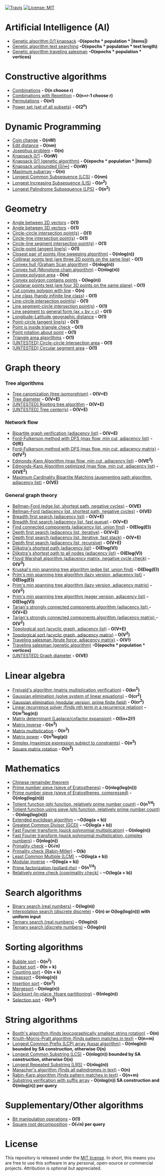 
[![Travis](https://img.shields.io/travis/williamfiset/Algorithms.svg)](https://travis-ci.org/williamfiset/Algorithms) [![License: MIT](https://img.shields.io/badge/License-MIT-yellow.svg)](https://opensource.org/licenses/MIT)

# Artificial Intelligence (AI) 
* [Genetic algorithm 0/1 knapsack](https://github.com/williamfiset/Algorithms/blob/master/AI/GeneticAlgorithm_knapsack_01.java) **-O(epochs \* population \* |items|)**
* [Genetic algorithm text searching](https://github.com/williamfiset/Algorithms/blob/master/AI/GeneticAlgorithm_textSearch.java) **-O(epochs \* population \* text length)**
* [Genetic algorithm traveling salesman](https://github.com/williamfiset/Algorithms/blob/master/AI/GeneticAlgorithm_travelingSalesman.java) **-O(epochs \* population \* vertices)**

# Constructive algorithms
* [Combinations](https://github.com/williamfiset/Algorithms/blob/master/ConstructiveAlgorithms/Combinations.java) **- O(n choose r)**
* [Combinations with Repetition](https://github.com/williamfiset/Algorithms/blob/master/ConstructiveAlgorithms/CombinationsWithRepetition.java) **- O(n+r-1 choose r)**
* [Permutations](https://github.com/williamfiset/Algorithms/blob/master/ConstructiveAlgorithms/Permutations.java) **- O(n!)**
* [Power set (set of all subsets)](https://github.com/williamfiset/Algorithms/blob/master/ConstructiveAlgorithms/PowerSet.java) **- O(2<sup>n</sup>)**

# Dynamic Programming
* [Coin change](https://github.com/williamfiset/Algorithms/blob/master/DynamicProgramming/CoinChange.java) **- O(nW)**
* [Edit distance](https://github.com/williamfiset/Algorithms/blob/master/DynamicProgramming/EditDistance.java) **- O(nm)**
* [Josephus problem](https://github.com/williamfiset/Algorithms/blob/master/DynamicProgramming/JosephusProblem.java) **- O(n)**
* [Knapsack 0/1](https://github.com/williamfiset/Algorithms/blob/master/DynamicProgramming/Knapsack_01.java) **- O(nW)**
* [Knapsack 0/1 (genetic algorithm)](https://github.com/williamfiset/Algorithms/blob/master/AI/GeneticAlgorithm_knapsack_01.java) **- O(epochs \* population \* |items|)**
* [Knapsack unbounded (0/∞)](https://github.com/williamfiset/Algorithms/blob/master/DynamicProgramming/KnapsackUnbounded.java) **- O(nW)**
* [Maximum subarray](https://github.com/williamfiset/Algorithms/blob/master/DynamicProgramming/MaximumSubarray.java) **- O(n)**
* [Longest Common Subsequence (LCS)](https://github.com/williamfiset/Algorithms/blob/master/DynamicProgramming/LongestCommonSubsequence.java) **- O(nm)**
* [Longest Increasing Subsequence (LIS)](https://github.com/williamfiset/Algorithms/blob/master/DynamicProgramming/LongestIncreasingSubsequence.java) **- O(n<sup>2</sup>)**
* [Longest Palindrome Subsequence (LPS)](https://github.com/williamfiset/Algorithms/blob/master/DynamicProgramming/LongestPalindromeSubsequence.java) **- O(n<sup>2</sup>)**

# Geometry
* [Angle between 2D vectors](https://github.com/williamfiset/Algorithms/blob/master/Geometry/AngleBetweenVectors2D.java) **- O(1)**
* [Angle between 3D vectors](https://github.com/williamfiset/Algorithms/blob/master/Geometry/AngleBetweenVectors3D.java) **- O(1)**
* [Circle-circle intersection point(s)](https://github.com/williamfiset/Algorithms/blob/master/Geometry/CircleCircleIntersectionPoints.js) **- O(1)**
* [Circle-line intersection point(s)](https://github.com/williamfiset/Algorithms/blob/master/Geometry/LineCircleIntersection.js) **- O(1)**
* [Circle-line segment intersection point(s)](https://github.com/williamfiset/Algorithms/blob/master/Geometry/LineSegmentCircleIntersection.js) **- O(1)**
* [Circle-point tangent line(s)](https://github.com/williamfiset/Algorithms/blob/master/Geometry/PointCircleTangent.java) **- O(1)**
* [Closest pair of points (line sweeping algorithm)](https://github.com/williamfiset/Algorithms/blob/master/Geometry/ClosestPairOfPoints.java) **- O(nlog(n))**
* [Collinear points test (are three 2D points on the same line)](https://github.com/williamfiset/Algorithms/blob/master/Geometry/CollinearPoints.java) **- O(1)**
* [Convex hull (Graham Scan algorithm)](https://github.com/williamfiset/Algorithms/blob/master/Geometry/ConvexHullGrahamScan.java) **- O(nlog(n))**
* [Convex hull (Monotone chain algorithm)](https://github.com/williamfiset/Algorithms/blob/master/Geometry/ConvexHullMonotoneChainAlgorithm.java) **- O(nlog(n))**
* [Convex polygon area](https://github.com/williamfiset/Algorithms/blob/master/Geometry/ConvexPolygonArea.java) **- O(n)**
* [Convex polygon contains points](https://github.com/williamfiset/Algorithms/blob/master/Geometry/ConvexPolygonContainsPoint.java) **- O(log(n))**
* [Coplanar points test (are four 3D points on the same plane)](https://github.com/williamfiset/Algorithms/blob/master/Geometry/CoplanarPointsTest.java) **- O(1)**
* [Cut convex polygon with line](https://github.com/williamfiset/Algorithms/blob/master/Geometry/ConvexPolygonCut.java) **- O(n)**
* [Line class (handy infinite line class)](https://github.com/williamfiset/Algorithms/blob/master/Geometry/Line.java) **- O(1)**
* [Line-circle intersection point(s)](https://github.com/williamfiset/Algorithms/blob/master/Geometry/LineCircleIntersection.js) **- O(1)**
* [Line segment-circle intersection point(s)](https://github.com/williamfiset/Algorithms/blob/master/Geometry/LineSegmentCircleIntersection.js) **- O(1)**
* [Line segment to general form (ax + by = c)](https://github.com/williamfiset/Algorithms/blob/master/Geometry/LineSegmentToGeneralForm.java) **- O(1)**
* [Longitude-Latitude geographic distance](https://github.com/williamfiset/Algorithms/blob/master/Geometry/LongitudeLatitudeGeographicDistance.java) **- O(1)**
* [Point-circle tangent line(s)](https://github.com/williamfiset/Algorithms/blob/master/Geometry/PointCircleTangent.java) **- O(1)**
* [Point is inside triangle check](https://github.com/williamfiset/Algorithms/blob/master/Geometry/PointInsideTriangle.java) **- O(1)**
* [Point rotation about point](https://github.com/williamfiset/Algorithms/blob/master/Geometry/PointRotation.java) **- O(1)**
* [Triangle area algorithms](https://github.com/williamfiset/Algorithms/blob/master/Geometry/TriangleArea.java) **- O(1)**
* [[UNTESTED] Circle-circle intersection area](https://github.com/williamfiset/Algorithms/blob/master/Geometry/%5BUNTESTED%5DCircleCircleIntersectionArea.java) **- O(1)**
* [[UNTESTED] Circular segment area](https://github.com/williamfiset/Algorithms/blob/master/Geometry/%5BUNTESTED%5DCircularSegmentArea.java) **- O(1)**

# Graph theory

### Tree algorithms
* [Tree canonization (tree isomorphism)](https://github.com/williamfiset/Algorithms/blob/master/GraphTheory/TreeAlgorithms/TreeCanonicalFormAdjacencyList.java) **- O(V+E)**
* [Tree diameter](https://github.com/williamfiset/Algorithms/blob/master/GraphTheory/TreeAlgorithms/TreeDiameter.java) **- O(V+E)**
* [[UNTESTED] Rooting tree algorithm](https://github.com/williamfiset/Algorithms/blob/master/GraphTheory/TreeAlgorithms/%5BUNTESTED%5DRootingTree.java) **- O(V+E)**
* [[UNTESTED] Tree center(s)](https://github.com/williamfiset/Algorithms/blob/master/GraphTheory/TreeAlgorithms/%5BUNTESTED%5DTreeCenter.java) **- O(V+E)**

### Network flow
* [Bipartite graph verification (adjacency list)](https://github.com/williamfiset/Algorithms/blob/master/GraphTheory/NetworkFlow/BipartiteGraphCheckAdjacencyList.java) **- O(V+E)**
* [Ford-Fulkerson method with DFS (max flow, min cut, adjacency list)](https://github.com/williamfiset/Algorithms/blob/master/GraphTheory/NetworkFlow/FordFulkersonDFSAdjacencyList.java) **- O(fE)**
* [Ford-Fulkerson method with DFS (max flow, min cut, adjacency matrix)](https://github.com/williamfiset/Algorithms/blob/master/GraphTheory/NetworkFlow/FordFulkersonDFSAdjacencyMatrix.java) **- O(fV<sup>2</sup>)**
* [Edmonds-Karp Algorithm (max flow, min cut, adjacency list)](https://github.com/williamfiset/Algorithms/blob/master/GraphTheory/NetworkFlow/EdmondsKarpAdjacencyList.java) **- O(VE<sup>2</sup>)**
* [Edmonds-Karp Algorithm optimized (max flow, min cut, adjacency list)](https://github.com/williamfiset/Algorithms/blob/master/GraphTheory/NetworkFlow/EdmondsKarpAdjacencyListOptimized.java) **- O(VE<sup>2</sup>)**
* [Maximum Cardinality Bipartite Matching (augmenting path algorithm, adjacency list)](https://github.com/williamfiset/Algorithms/blob/master/GraphTheory/NetworkFlow/MaximumCardinalityBipartiteMatchingAugmentingPathAdjacencyList.java) **- O(VE)**

### General graph theory
* [Bellman-Ford (edge list, shortest path, negative cycles)](https://github.com/williamfiset/Algorithms/blob/master/GraphTheory/BellmanFordEdgeList.java) **- O(VE)**
* [Bellman-Ford (adjacency list, shortest path, negative cycles)](https://github.com/williamfiset/Algorithms/blob/master/GraphTheory/BellmanFordAdjacencyList.java) **- O(VE)**
* [Breadth first search (adjacency list)](https://github.com/williamfiset/Algorithms/blob/master/GraphTheory/BreadthFirstSearchAdjacencyListIterative.java) **- O(V+E)**
* [Breadth first search (adjacency list, fast queue)](https://github.com/williamfiset/Algorithms/blob/master/GraphTheory/BreadthFirstSearchAdjacencyListIterativeFastQueue.java) **- O(V+E)**
* [Find connected components (adjacency list, union find)](https://github.com/williamfiset/Algorithms/blob/master/GraphTheory/ConnectedComponentsAdjacencyList.java) **- O(Elog(E))**
* [Depth first search (adjacency list, iterative)](https://github.com/williamfiset/Algorithms/blob/master/GraphTheory/DepthFirstSearchAdjacencyListIterative.java) **- O(V+E)**
* [Depth first search (adjacency list, iterative, fast stack)](https://github.com/williamfiset/Algorithms/blob/master/GraphTheory/DepthFirstSearchAdjacencyListIterativeFastStack.java) **- O(V+E)**
* [Depth first search (adjacency list, recursive)](https://github.com/williamfiset/Algorithms/blob/master/GraphTheory/DepthFirstSearchAdjacencyListRecursive.java) **- O(V+E)**
* [Dijkstra's shortest path (adjacency list)](https://github.com/williamfiset/Algorithms/blob/master/GraphTheory/DijkstrasShortestPathAdjacencyList.java) **- O(Elog(V))**
* [Dijkstra's shortest path to all nodes (adjacency list)](https://github.com/williamfiset/Algorithms/blob/master/GraphTheory/DijkstrasShortestPathAllNodesAdjacencyList.java) **- O(Elog(V))**
* [Floyd Warshall algorithm (adjacency matrix, negative cycle check)](https://github.com/williamfiset/Algorithms/blob/master/GraphTheory/FloydWarshall.java) **- O(V<sup>3</sup>)**
* [Kruskal's min spanning tree algorithm (edge list, union find)](https://github.com/williamfiset/Algorithms/blob/master/GraphTheory/KruskalsEdgeList.java) **- O(Elog(E))**
* [Prim's min spanning tree algorithm (lazy version, adjacency list)](https://github.com/williamfiset/Algorithms/blob/master/GraphTheory/LazyPrimsAdjacencyList.java) **- O(Elog(E))**
* [Prim's min spanning tree  algorithm (lazy version, adjacency matrix)](https://github.com/williamfiset/Algorithms/blob/master/GraphTheory/LazyPrimsAdjacencyMatrix.java) **- O(V<sup>2</sup>)**
* [Prim's min spanning tree  algorithm (eager version, adjacency list)](https://github.com/williamfiset/Algorithms/blob/master/GraphTheory/EagerPrimsAdjacencyList.java) **- O(Elog(V))**
* [Tarjan's strongly connected components algorithm (adjacency list) ](https://github.com/williamfiset/Algorithms/blob/master/GraphTheory/TarjanAdjacencyList.java) **- O(V+E)**
* [Tarjan's strongly connected components algorithm (adjacency matrix) ](https://github.com/williamfiset/Algorithms/blob/master/GraphTheory/TarjanAdjacencyMatrix.java) **- O(V<sup>2</sup>)**
* [Topological sort (acyclic graph, adjacency list)](https://github.com/williamfiset/Algorithms/blob/master/GraphTheory/TopologicalSortAdjacencyList.java) **- O(V+E)**
* [Topological sort (acyclic graph, adjacency matrix)](https://github.com/williamfiset/Algorithms/blob/master/GraphTheory/TopologicalSortAdjacencyMatrix.java) **- O(V<sup>2</sup>)**
* [Traveling salesman (brute force, adjacency matrix)](https://github.com/williamfiset/Algorithms/blob/master/GraphTheory/TravelingSalesmanProblemBruteForce.java) **- O(V!)**
* [Traveling salesman (genetic algorithm)](https://github.com/williamfiset/Algorithms/blob/master/AI/GeneticAlgorithm_travelingSalesman.java) **-O(epochs \* population \* vertices)**
* [[UNTESTED] Graph diameter](https://github.com/williamfiset/Algorithms/blob/master/GraphTheory/%5BUNTESTED%5DGraphDiameter.java) **- O(VE)**

# Linear algebra
* [Freivald's algorithm (matrix multiplication verification)](https://github.com/williamfiset/Algorithms/blob/master/LinearAlgebra/FreivaldsAlgorithm.java) **- O(kn<sup>2</sup>)**
* [Gaussian elimination (solve system of linear equations)](https://github.com/williamfiset/Algorithms/blob/master/LinearAlgebra/GaussianElimination.java) **- O(cr<sup>2</sup>)**
* [Gaussian elimination (modular version, prime finite field)](https://github.com/williamfiset/Algorithms/blob/master/LinearAlgebra/ModularLinearAlgebra.java) **- O(cr<sup>2</sup>)**
* [Linear recurrence solver (finds nth term in a recurrence relation)](https://github.com/williamfiset/Algorithms/blob/master/LinearAlgebra/LinearRecurrenceSolver.java) **- O(m<sup>3</sup>log(n))**
* [Matrix determinant (Laplace/cofactor expansion)](https://github.com/williamfiset/Algorithms/blob/master/LinearAlgebra/MatrixDeterminantLaplaceExpansion.java) **- O((n+2)!)**
* [Matrix inverse](https://github.com/williamfiset/Algorithms/blob/master/LinearAlgebra/MatrixInverse.java) **- O(n<sup>3</sup>)**
* [Matrix multiplication](https://github.com/williamfiset/Algorithms/blob/master/LinearAlgebra/MatrixMultiplication.java) **- O(n<sup>3</sup>)**
* [Matrix power](https://github.com/williamfiset/Algorithms/blob/master/LinearAlgebra/MatrixPower.java) **- O(n<sup>3</sup>log(p))**
* [Simplex (maximize expression subject to constraints)](https://github.com/williamfiset/Algorithms/blob/master/LinearAlgebra/Simplex.java) **- O(n<sup>3</sup>)**
* [Square matrix rotation](https://github.com/williamfiset/Algorithms/blob/master/LinearAlgebra/RotateSquareMatrixInplace.java) **- O(n<sup>2</sup>)**

# Mathematics
* [Chinese remainder theorem](https://github.com/williamfiset/Algorithms/blob/master/Math/ChineseRemainderTheorem.java)
* [Prime number sieve (sieve of Eratosthenes)](https://github.com/williamfiset/Algorithms/blob/master/Math/SieveOfEratosthenes.java) **- O(nlog(log(n)))**
* [Prime number sieve (sieve of Eratosthenes, compressed)](https://github.com/williamfiset/Algorithms/blob/master/Math/CompressedPrimeSieve.java) **- O(nlog(log(n)))**
* [Totient function (phi function, relatively prime number count)](https://github.com/williamfiset/Algorithms/blob/master/Math/EulerTotientFunction.java) **- O(n<sup>1/4</sup>)**
* [Totient function using sieve (phi function, relatively prime number count)](https://github.com/williamfiset/Algorithms/blob/master/Math/EulerTotientFunctionWithSieve.java) **- O(nlog(log(n)))**
* [Extended euclidean algorithm](https://github.com/williamfiset/Algorithms/blob/master/Math/ExtendedEuclideanAlgorithm.java) **- ~O(log(a + b))**
* [Greatest Common Divisor (GCD)](https://github.com/williamfiset/Algorithms/blob/master/Math/GCD.java) **- ~O(log(a + b))**
* [Fast Fourier transform (quick polynomial multiplication)](https://github.com/williamfiset/Algorithms/blob/master/Math/FastFourierTransform.java) **- O(nlog(n))**
* [Fast Fourier transform (quick polynomial multiplication, complex numbers)](https://github.com/williamfiset/Algorithms/blob/master/Math/FastFourierTransformComplexNumbers.java) **- O(nlog(n))**
* [Primality check](https://github.com/williamfiset/Algorithms/blob/master/Math/IsPrime.java) **- O(√n)**
* [Primality check (Rabin-Miller)](https://github.com/williamfiset/Algorithms/blob/master/Math/RabinMillerPrimalityTest.py) **- O(k)**
* [Least Common Multiple (LCM)](https://github.com/williamfiset/Algorithms/blob/master/Math/LCM.java) **- ~O(log(a + b))**
* [Modular inverse](https://github.com/williamfiset/Algorithms/blob/master/Math/ModularInverse.java) **- ~O(log(a + b))**
* [Prime factorization (pollard rho)](https://github.com/williamfiset/Algorithms/blob/master/Math/PrimeFactorization.java) **- O(n<sup>1/4</sup>)**
* [Relatively prime check (coprimality check)](https://github.com/williamfiset/Algorithms/blob/master/Math/RelativelyPrime.java) **- ~O(log(a + b))**

# Search algorithms
* [Binary search (real numbers)](https://github.com/williamfiset/Algorithms/blob/master/SearchAlgorithms/BinarySearch.java) **- O(log(n))**
* [Interpolation search (discrete discrete)](https://github.com/williamfiset/Algorithms/blob/master/SearchAlgorithms/InterpolationSearch.java) **- O(n) or O(log(log(n))) with uniform input**
* [Ternary search (real numbers)](https://github.com/williamfiset/Algorithms/blob/master/SearchAlgorithms/TernarySearch.java) **- O(log(n))**
* [Ternary search (discrete numbers)](https://github.com/williamfiset/Algorithms/blob/master/SearchAlgorithms/TernarySearchDiscrete.java) **- O(log(n))**

# Sorting algorithms
* [Bubble sort](https://github.com/williamfiset/Algorithms/blob/master/SortingAlgorithms/BubbleSort.java) **- O(n<sup>2</sup>)**
* [Bucket sort](https://github.com/williamfiset/Algorithms/blob/master/SortingAlgorithms/BucketSort.java) **- Θ(n + k)**
* [Counting sort](https://github.com/williamfiset/Algorithms/blob/master/SortingAlgorithms/CountingSort.java) **- O(n + k)**
* [Heapsort](https://github.com/williamfiset/Algorithms/blob/master/SortingAlgorithms/Heapsort.java) **- O(nlog(n))**
* [Insertion sort](https://github.com/williamfiset/Algorithms/blob/master/SortingAlgorithms/InsertionSort.java) **- O(n<sup>2</sup>)**
* [Mergesort](https://github.com/williamfiset/Algorithms/blob/master/SortingAlgorithms/Mergesort.java) **- O(nlog(n))**
* [Quicksort (in-place, Hoare partitioning)](https://github.com/williamfiset/Algorithms/blob/master/SortingAlgorithms/Quicksort.java) **- Θ(nlog(n))**
* [Selection sort](https://github.com/williamfiset/Algorithms/blob/master/SortingAlgorithms/SelectionSort.java) **- O(n<sup>2</sup>)**

# String algorithms
* [Booth's algorithm (finds lexicographically smallest string rotation)](https://github.com/williamfiset/Algorithms/blob/master/StringAlgorithms/BoothsAlgorithm.java) **- O(n)**
* [Knuth-Morris-Pratt algorithm (finds pattern matches in text)](https://github.com/williamfiset/Algorithms/blob/master/StringAlgorithms/KMP.java) **- O(n+m)**
* [Longest Common Prefix (LCP) array (kasai algorithm)](https://github.com/williamfiset/Algorithms/blob/master/StringAlgorithms/LongestCommonPrefixArray.java) **- O(nlog(n)) bounded by SA construction, otherwise O(n)**
* [Longest Common Substring (LCS)](https://github.com/williamfiset/Algorithms/blob/master/StringAlgorithms/LongestCommonSubstring.java) **- O(nlog(n)) bounded by SA construction, otherwise O(n)**
* [Longest Repeated Substring (LRS)](https://github.com/williamfiset/Algorithms/blob/master/StringAlgorithms/LongestRepeatedSubstring.java) **- O(nlog(n))**
* [Manacher's algorithm (finds all palindromes in text)](https://github.com/williamfiset/Algorithms/blob/master/StringAlgorithms/ManachersAlgorithm.java) **- O(n)**
* [Rabin-Karp algorithm (finds pattern matches in text)](https://github.com/williamfiset/Algorithms/blob/master/StringAlgorithms/RabinKarp.java) **- O(n+m)**
* [Substring verification with suffix array](https://github.com/williamfiset/Algorithms/blob/master/StringAlgorithms/SubstringVerificationSuffixArray.java) **- O(nlog(n)) SA construction and O(mlog(n)) per query**

#  Supplementary/Other algorithms

* [Bit manipulation operations](https://github.com/williamfiset/Algorithms/blob/master/Other/BitManipulations.java) **- O(1)**
* [Square root decomposition](https://github.com/williamfiset/Algorithms/blob/master/Other/SquareRootDecomposition.java) **- O(√n) per query**

# License

This repository is released under the [MIT license](https://opensource.org/licenses/MIT). In short, this means you are free to use this software in any personal, open-source or commercial projects. Attribution is optional but appreciated.
